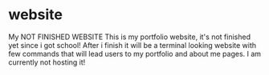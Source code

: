 # website
My NOT FINISHED WEBSITE
This is my portfolio website, it's not finished yet since i got school! After i finish it will be a terminal looking website with few commands that will lead users to my portfolio and about me pages. I am currently not hosting it!
